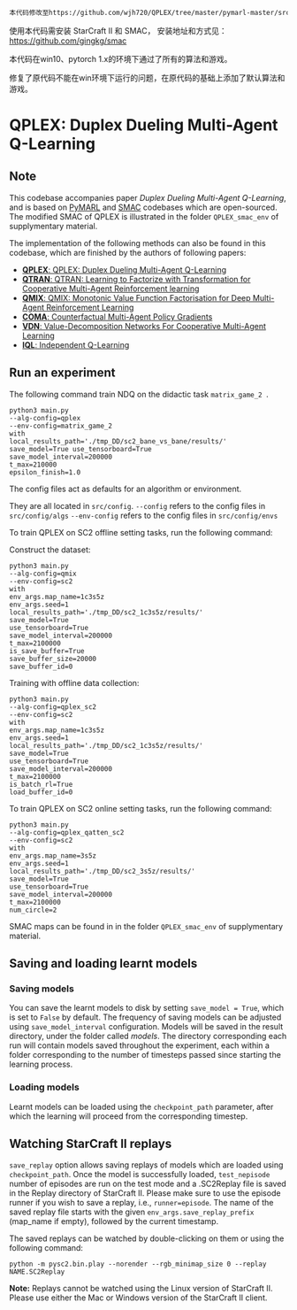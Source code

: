```diff
本代码修改至https://github.com/wjh720/QPLEX/tree/master/pymarl-master/src
```

使用本代码需安装 StarCraft II 和 SMAC， 安装地址和方式见：
https://github.com/gingkg/smac

本代码在win10、pytorch 1.x的环境下通过了所有的算法和游戏。

修复了原代码不能在win环境下运行的问题，在原代码的基础上添加了默认算法和游戏。

# QPLEX: Duplex Dueling Multi-Agent Q-Learning

## Note
 This codebase accompanies paper *Duplex Dueling Multi-Agent Q-Learning*, 
 and is based on  [PyMARL](https://github.com/oxwhirl/pymarl) and [SMAC](https://github.com/oxwhirl/smac) codebases which are open-sourced. The modified SMAC of QPLEX is illustrated in the folder `QPLEX_smac_env` of supplymentary material.

The implementation of the following methods can also be found in this codebase, which are finished by the authors of following papers:

- [**QPLEX**: QPLEX: Duplex Dueling Multi-Agent Q-Learning](https://arxiv.org/abs/2008.01062)
- [**QTRAN**: QTRAN: Learning to Factorize with Transformation for Cooperative Multi-Agent Reinforcement learning](https://arxiv.org/abs/1905.05408)
- [**QMIX**: QMIX: Monotonic Value Function Factorisation for Deep Multi-Agent Reinforcement Learning](https://arxiv.org/abs/1803.11485)
- [**COMA**: Counterfactual Multi-Agent Policy Gradients](https://arxiv.org/abs/1705.08926)
- [**VDN**: Value-Decomposition Networks For Cooperative Multi-Agent Learning](https://arxiv.org/abs/1706.05296) 
- [**IQL**: Independent Q-Learning](https://arxiv.org/abs/1511.08779)

## Run an experiment 

The following command train NDQ on the didactic task `matrix_game_2 `.

```shell
python3 main.py 
--alg-config=qplex 
--env-config=matrix_game_2 
with 
local_results_path='./tmp_DD/sc2_bane_vs_bane/results/' 
save_model=True use_tensorboard=True 
save_model_interval=200000 
t_max=210000 
epsilon_finish=1.0
```

The config files act as defaults for an algorithm or environment. 

They are all located in `src/config`.
`--config` refers to the config files in `src/config/algs`
`--env-config` refers to the config files in `src/config/envs`

To train QPLEX on SC2 offline setting tasks, run the following command:

Construct the dataset:

```shell
python3 main.py 
--alg-config=qmix 
--env-config=sc2 
with 
env_args.map_name=1c3s5z 
env_args.seed=1 
local_results_path='./tmp_DD/sc2_1c3s5z/results/' 
save_model=True 
use_tensorboard=True 
save_model_interval=200000 
t_max=2100000 
is_save_buffer=True 
save_buffer_size=20000 
save_buffer_id=0
```

Training with offline data collection:

```shell
python3 main.py 
--alg-config=qplex_sc2 
--env-config=sc2 
with 
env_args.map_name=1c3s5z 
env_args.seed=1 
local_results_path='./tmp_DD/sc2_1c3s5z/results/' 
save_model=True 
use_tensorboard=True 
save_model_interval=200000 
t_max=2100000 
is_batch_rl=True 
load_buffer_id=0
```

To train QPLEX on SC2 online setting tasks, run the following command:

```shell
python3 main.py 
--alg-config=qplex_qatten_sc2 
--env-config=sc2 
with 
env_args.map_name=3s5z 
env_args.seed=1 
local_results_path='./tmp_DD/sc2_3s5z/results/' 
save_model=True 
use_tensorboard=True 
save_model_interval=200000 
t_max=2100000 
num_circle=2
```

SMAC maps can be found in in the folder `QPLEX_smac_env` of supplymentary material.

## Saving and loading learnt models

### Saving models

You can save the learnt models to disk by setting `save_model = True`, which is set to `False` by default. The frequency of saving models can be adjusted using `save_model_interval` configuration. Models will be saved in the result directory, under the folder called *models*. The directory corresponding each run will contain models saved throughout the experiment, each within a folder corresponding to the number of timesteps passed since starting the learning process.

### Loading models

Learnt models can be loaded using the `checkpoint_path` parameter, after which the learning will proceed from the corresponding timestep. 

## Watching StarCraft II replays

`save_replay` option allows saving replays of models which are loaded using `checkpoint_path`. Once the model is successfully loaded, `test_nepisode` number of episodes are run on the test mode and a .SC2Replay file is saved in the Replay directory of StarCraft II. Please make sure to use the episode runner if you wish to save a replay, i.e., `runner=episode`. The name of the saved replay file starts with the given `env_args.save_replay_prefix` (map_name if empty), followed by the current timestamp. 

The saved replays can be watched by double-clicking on them or using the following command:

```shell
python -m pysc2.bin.play --norender --rgb_minimap_size 0 --replay NAME.SC2Replay
```

**Note:** Replays cannot be watched using the Linux version of StarCraft II. Please use either the Mac or Windows version of the StarCraft II client.
